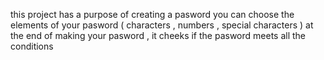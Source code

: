 this project has a purpose of creating a pasword 
you can choose the elements of your pasword ( characters , numbers , special characters )
at the end of making your pasword , it cheeks if the pasword meets all the conditions
